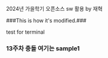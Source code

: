 2024년 가을학기 오픈소스 sw 활용 by 재혁

###This is how it's modified.###

  test for terminal


### 13주차 충돌 여기는 sample1 ###
